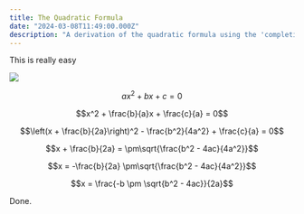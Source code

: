 ```yaml
---
title: The Quadratic Formula
date: "2024-03-08T11:49:00.000Z"
description: "A derivation of the quadratic formula using the 'completing the square' method"
---
```


This is really easy

![](completingTheSquare.gif)

$$ax^2 + bx + c = 0$$

$$x^2 + \frac{b}{a}x + \frac{c}{a} = 0$$

$$\left(x + \frac{b}{2a}\right)^2 - \frac{b^2}{4a^2} + \frac{c}{a} = 0$$

$$x + \frac{b}{2a} = \pm\sqrt{\frac{b^2 - 4ac}{4a^2}}$$

$$x = -\frac{b}{2a} \pm\sqrt{\frac{b^2 - 4ac}{4a^2}}$$

$$x = \frac{-b \pm \sqrt{b^2 - 4ac}}{2a}$$

Done.